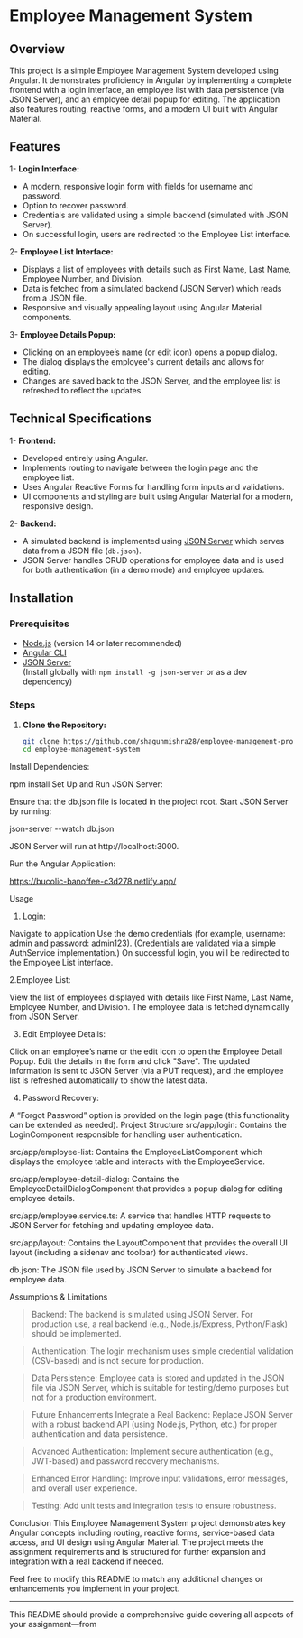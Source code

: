 # Employee Management System

## Overview

This project is a simple Employee Management System developed using Angular. It demonstrates proficiency in Angular by implementing a complete frontend with a login interface, an employee list with data persistence (via JSON Server), and an employee detail popup for editing. The application also features routing, reactive forms, and a modern UI built with Angular Material.

## Features

1- **Login Interface:**  
  - A modern, responsive login form with fields for username and password.
  - Option to recover password.
  - Credentials are validated using a simple backend (simulated with JSON Server).
  - On successful login, users are redirected to the Employee List interface.

2- **Employee List Interface:**  
  - Displays a list of employees with details such as First Name, Last Name, Employee Number, and Division.
  - Data is fetched from a simulated backend (JSON Server) which reads from a JSON file.
  - Responsive and visually appealing layout using Angular Material components.

3- **Employee Details Popup:**  
  - Clicking on an employee’s name (or edit icon) opens a popup dialog.
  - The dialog displays the employee's current details and allows for editing.
  - Changes are saved back to the JSON Server, and the employee list is refreshed to reflect the updates.

## Technical Specifications

1- **Frontend:**
  - Developed entirely using Angular.
  - Implements routing to navigate between the login page and the employee list.
  - Uses Angular Reactive Forms for handling form inputs and validations.
  - UI components and styling are built using Angular Material for a modern, responsive design.

2- **Backend:**
  - A simulated backend is implemented using [JSON Server](https://github.com/typicode/json-server) which serves data from a JSON file (`db.json`).
  - JSON Server handles CRUD operations for employee data and is used for both authentication (in a demo mode) and employee updates.
  
## Installation

### Prerequisites

- [Node.js](https://nodejs.org/) (version 14 or later recommended)
- [Angular CLI](https://angular.io/cli)
- [JSON Server](https://github.com/typicode/json-server)  
  (Install globally with `npm install -g json-server` or as a dev dependency)

### Steps

1. **Clone the Repository:**

   ```bash
   git clone https://github.com/shagunmishra28/employee-management-project
   cd employee-management-system
Install Dependencies:

npm install
Set Up and Run JSON Server:

Ensure that the db.json file is located in the project root. 
Start JSON Server by running:

json-server --watch db.json

JSON Server will run at http://localhost:3000.

Run the Angular Application:

https://bucolic-banoffee-c3d278.netlify.app/


Usage
1. Login:

Navigate to application
Use the demo credentials (for example, username: admin and password: admin123).
(Credentials are validated via a simple AuthService implementation.)
On successful login, you will be redirected to the Employee List interface.

2.Employee List:

View the list of employees displayed with details like First Name, Last Name, Employee Number, and Division.
The employee data is fetched dynamically from JSON Server.

3. Edit Employee Details:

Click on an employee’s name or the edit icon to open the Employee Detail Popup.
Edit the details in the form and click "Save".
The updated information is sent to JSON Server (via a PUT request), and the employee list is refreshed automatically to show the latest data.

4. Password Recovery:

A “Forgot Password” option is provided on the login page (this functionality can be extended as needed).
Project Structure
src/app/login:
Contains the LoginComponent responsible for handling user authentication.

src/app/employee-list:
Contains the EmployeeListComponent which displays the employee table and interacts with the EmployeeService.

src/app/employee-detail-dialog:
Contains the EmployeeDetailDialogComponent that provides a popup dialog for editing employee details.

src/app/employee.service.ts:
A service that handles HTTP requests to JSON Server for fetching and updating employee data.

src/app/layout:
Contains the LayoutComponent that provides the overall UI layout (including a sidenav and toolbar) for authenticated views.

db.json:
The JSON file used by JSON Server to simulate a backend for employee data.

Assumptions & Limitations
> Backend:
The backend is simulated using JSON Server. For production use, a real backend (e.g., Node.js/Express, Python/Flask) should be implemented.

> Authentication:
The login mechanism uses simple credential validation (CSV-based) and is not secure for production.

> Data Persistence:
Employee data is stored and updated in the JSON file via JSON Server, which is suitable for testing/demo purposes but not for a production environment.

> Future Enhancements
Integrate a Real Backend:
Replace JSON Server with a robust backend API (using Node.js, Python, etc.) for proper authentication and data persistence.

> Advanced Authentication:
Implement secure authentication (e.g., JWT-based) and password recovery mechanisms.

> Enhanced Error Handling:
Improve input validations, error messages, and overall user experience.

> Testing:
Add unit tests and integration tests to ensure robustness.

Conclusion
This Employee Management System project demonstrates key Angular concepts including routing, reactive forms, service-based data access, and UI design using Angular Material. The project meets the assignment requirements and is structured for further expansion and integration with a real backend if needed.

Feel free to modify this README to match any additional changes or enhancements you implement in your project.

---

This README should provide a comprehensive guide covering all aspects of your assignment—from
